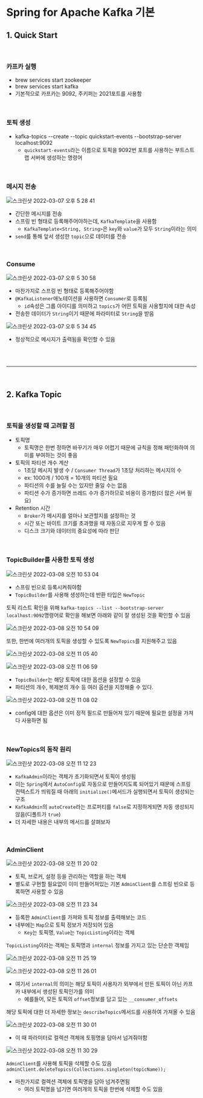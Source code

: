 # Spring for Apache Kafka 기본
## 1. Quick Start

<br>

### 카프카 실행
- brew services start zookeeper
- brew services start kafka
- 기본적으로 카프카는 9092, 주키퍼는 2021포트를 사용함

<br>

### 토픽 생성
- kafka-topics --create --topic quickstart-events --bootstrap-server localhost:9092
	- `quickstart-events`라는 이름으로 토픽을 9092번 포트를 사용하는 부트스트랩 서버에 생성하는 명령어

<br>

### 메시지 전송
![스크린샷 2022-03-07 오후 5 28 41](https://user-images.githubusercontent.com/60773356/157157632-fd226968-0516-4814-b3ce-00997a3f53a7.png)

- 간단한 메시지를 전송
- 스프링 빈 형태로 등록해주어야하는데, `KafkaTemplate`을 사용함
	- `KafkaTemplate<String, String>`은 `key`와 `value`가 모두 `String`이라는 의미
- `send`를 통해 앞서 생성한 `topic`으로 데이터를 전송

<br>

### Consume
![스크린샷 2022-03-07 오후 5 30 58](https://user-images.githubusercontent.com/60773356/157157644-6ee899f5-cfbc-4b6a-8af2-c7b231acffdf.png)

- 마찬가지로 스프링 빈 형태로 등록해주어야함
- `@KafkaListener`애노테이션을 사용하면 `Consumer`로 등록됨
	- `id`속성은 그룹 아이디를 의미하고 `topics`가 어떤 토픽을 사용할지에 대한 속성
- 전송한 데이터가 `String`이기 때문에 파라미터로 `String`을 받음


![스크린샷 2022-03-07 오후 5 34 45](https://user-images.githubusercontent.com/60773356/157157672-45fd2b53-ee2d-421b-9b4a-c0df5d0bfd04.png)

- 정상적으로 메시지가 출력됨을 확인할 수 있음

<br>
<br>

---

<br>

## 2. Kafka Topic

<br>

### 토픽을 생성할 때 고려할 점
- 토픽명 
	- 토픽명은 한번 정하면 바꾸기가 매우 어렵기 때문에 규칙을 정해 패턴화하여 의미를 부여하는 것이 좋음
- 토픽의 파티션 개수 계산
	- 1초당 메시지 발생 수 / `Consumer Thread`가 1초당 처리하는 메시지의 수
	- ex: 1000개 / 100개 = 10개의 파티션 필요
	- 파티션의 수를 늘릴 수는 있지만 줄일 수는 없음
	- 파티션 수가 증가하면 쓰레드 수가 증가하므로 비용이 증가함(더 많은 서버 필요)
- Retention 시간
	- `Broker`가 메시지를 얼마나 보관할지를 설정하는 것
	- 시간 또는 바이트 크기를 초과했을 때 자동으로 지우게 할 수 있음
	- 디스크 크기와 데이터의 중요성에 따라 판단

<br>

### TopicBuilder를 사용한 토픽 생성
![스크린샷 2022-03-08 오전 10 53 04](https://user-images.githubusercontent.com/60773356/157157691-e09ef915-263f-4bb6-ae68-18b8b1b5d087.png)

- 스프링 빈으로 등록시켜줘야함
- `TopicBuilder`를 사용해 생성하는데 반환 타입은 `NewTopic`


토픽 리스트 확인을 위해 `kafka-topics --list --bootstrap-server localhost:9092`명령어로 확인을 해보면 아래와 같이 잘 생성된 것을 확인할 수 있음

![스크린샷 2022-03-08 오전 10 54 09](https://user-images.githubusercontent.com/60773356/157157710-012119e9-7ed5-4750-a579-b4c011033fe4.png)



또한, 한번에 여러개의 토픽을 생성할 수 있도록 `NewTopics`를 지원해주고 있음

![스크린샷 2022-03-08 오전 11 05 40](https://user-images.githubusercontent.com/60773356/157157732-b85614e5-8193-4879-badd-2029b8dd2f59.png)


![스크린샷 2022-03-08 오전 11 06 59](https://user-images.githubusercontent.com/60773356/157157744-686851ba-eb2a-491e-8c1c-a3cd6d433146.png)
- `TopicBuilder`는 해당 토픽에 대한 옵션을 설정할 수 있음
- 파티션의 개수, 복제본의 개수 등 여러 옵션을 지정해줄 수 있다.


![스크린샷 2022-03-08 오전 11 08 02](https://user-images.githubusercontent.com/60773356/157157787-0829e087-81fc-4e6a-ac34-7768043ca62b.png)

- config에 대한 옵션은 이미 정적 필드로 만들어져 있기 때문에 필요한 설정을 가져다 사용하면 됨

<br>

### NewTopics의 동작 원리
![스크린샷 2022-03-08 오전 11 12 23](https://user-images.githubusercontent.com/60773356/157157818-75136fdd-9154-40bc-9e80-e6327c961c86.png)

- `KafkaAdmin`이라는 객체가 초기화되면서 토픽이 생성됨
- 이는 `Spring`에서 `AutoConfig`로 자동으로 만들어지도록 되어있기 때문에 스프링 컨텍스트가 띄워질 때 아래의 `initialize()`메서드가 실행되면서 토픽이 생성되는 구조
- `KafkaAdmin`의 `autoCreate`라는 프로퍼티를 `false`로 지정하게되면 자동 생성되지 않음(디폴트가 `true`)
- 더 자세한 내용은 내부의 메서드를 살펴보자

<br>

### AdminClient
![스크린샷 2022-03-08 오전 11 20 02](https://user-images.githubusercontent.com/60773356/157157848-3ff72139-01db-4ca9-958c-0f057b547af2.png)

- 토픽, 브로커, 설정 등을 관리하는 역할을 하는 객체
- 별도로 구현할 필요없이 이미 만들어져있는 기본 `AdminClient`를 스프링 빈으로 등록하면 사용할 수 있음



![스크린샷 2022-03-08 오전 11 23 34](https://user-images.githubusercontent.com/60773356/157157874-17c45c6d-5f8a-449f-b9ff-065ef47a91f0.png)

- 등록한 `AdminClient`를 가져와 토픽 정보를 출력해보는 코드
- 내부에는 `Map`으로 토픽 정보가 저장되어 있음
	- `Key`는 토픽명, `Value`는 `TopicListing`이라는 객체


`TopicListing`이라는 객체는 토픽명과 `internal` 정보를 가지고 있는 단순한 객체임

![스크린샷 2022-03-08 오전 11 25 19](https://user-images.githubusercontent.com/60773356/157157883-88e9830e-b3db-4e11-af0b-f40dd69f1eb5.png)


![스크린샷 2022-03-08 오전 11 26 01](https://user-images.githubusercontent.com/60773356/157157890-aa909c52-24a1-4923-b14f-b051bdde29af.png)

- 여기서 `internal`의 의미는 해당 토픽이 사용자가 외부에서 만든 토픽이 아닌 카프카 내부에서 생성된 토픽인가를 의미
	- 예를들어, 모든 토픽의 `offset`정보를 담고 있는 `__consumer_offsets`




해당 토픽에 대한 더 자세한 정보는 `describeTopics`메서드를 사용하여 가져올 수 있음

![스크린샷 2022-03-08 오전 11 30 01](https://user-images.githubusercontent.com/60773356/157157900-d9cd6253-441c-491e-b511-76ad56a42840.png)
- 이 때 파라미터로 컬렉션 객체에 토핑명을 담아서 넘겨줘야함

![스크린샷 2022-03-08 오전 11 30 29](https://user-images.githubusercontent.com/60773356/157157917-4f6d3209-14eb-40bc-bbcf-ed7e804a856e.png)



`AdminClient`를 사용해 토픽을 삭제할 수도 있음
`adminClient.deleteTopics(Collections.singleton(topicName));`
- 마찬가지로 컬렉션 객체에 토픽명을 담아 넘겨주면됨
	- 여러 토픽명을 넘기면 여러개의 토픽을 한번에 삭제할 수도 있음




